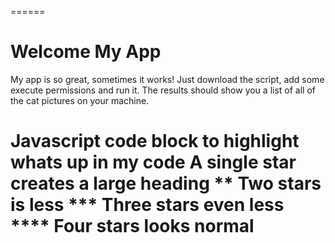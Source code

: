 ======

Welcome My App
======

My app is so great, sometimes it works! Just download the script, add some execute permissions and run it. The results should show you a list of all of the cat pictures on your machine.

Javascript code block to highlight whats up in my code 
A single star creates a large heading ** Two stars is less *** Three stars even less **** Four stars looks normal
======
